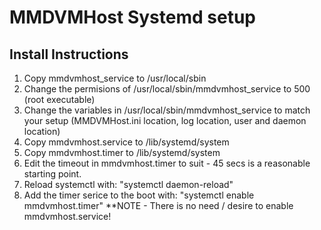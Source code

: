 MMDVMHost Systemd setup
=======================


Install Instructions
--------------------

  1. Copy mmdvmhost_service to   /usr/local/sbin
  2. Change the permisions of /usr/local/sbin/mmdvmhost_service to 500 (root executable)
  3. Change the variables in /usr/local/sbin/mmdvmhost_service to match your setup
      (MMDVMHost.ini location, log location, user and daemon location)
  4. Copy mmdvmhost.service to   /lib/systemd/system
  5. Copy mmdvmhost.timer to     /lib/systemd/system
  6. Edit the timeout in mmdvmhost.timer to suit - 45 secs is a reasonable starting point.
  7. Reload systemctl with: "systemctl daemon-reload"
  8. Add the timer serice to the boot with: "systemctl enable mmdvmhost.timer"
      **NOTE - There is no need / desire to enable mmdvmhost.service!

